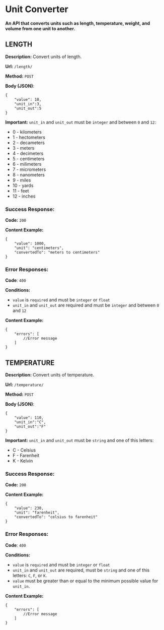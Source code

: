 # Unit Converter

**An API that converts units such as length, temperature, weight, and volume from one unit to another.**

## LENGTH
**Description:** Convert units of length.

**Url:** `/length/`

**Method:** `POST`

**Body (JSON)**:
```
{
	"value": 10,
	"unit_in":3,
	"unit_out":5
}
```
**Important:** `unit_in` and `unit_out` must be `integer` and between `0` and `12`:
- 0 - kilometers
- 1 - hectometers
- 2 - decameters
- 3 - meters
- 4 - decimeters
- 5 - centimeters
- 6 - milimeters
- 7 - micrometers
- 8 - nanometers
- 9 - miles
- 10 - yards
- 11 - feet
- 12 - inches

### Success Response:
**Code:** `200`

**Content Example:**
```
{
	"value": 1000,
	"unit": "centimeters",
	"convertedTo": "meters to centimeters"
}
```

### Error Responses:
**Code**: `400`

**Conditions:**
- `value` is `required` and must be `integer` or `float`
- `unit_in` and `unit_out` are required and must be `integer` and between `0` and `12`

**Content Example:**
```
{
	"errors": [
		//Error message
	]
}
```

## TEMPERATURE
**Description:** Convert units of temperature.

**Url:** `/temperature/`

**Method:** `POST`

**Body (JSON)**:
```
{
	"value": 110,
	"unit_in":"C",
	"unit_out":"F"
}
```
**Important:** `unit_in` and `unit_out` must be `string` and one of this letters:
- C - Celsius
- F - Farenheit
- K - Kelvin

### Success Response:
**Code:** `200`

**Content Example:**
```
{
	"value": 230,
	"unit": "farenheit",
	"convertedTo": "celsius to farenheit"
}
```

### Error Responses:
**Code**: `400`

**Conditions:**
- `value` is `required` and must be `integer` or `float`
- `unit_in` and `unit_out` are required, must be `string` and one of this letters: `C`, `F`, or `K`.
- `value` must be greater than or equal to the minimum possible value for `unit_in`.

**Content Example:**
```
{
	"errors": [
		//Error message
	]
}
```

